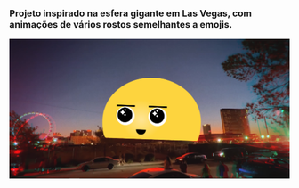 ### Projeto inspirado na esfera gigante em Las Vegas, com animações de vários rostos semelhantes a emojis.
![index_imagem](https://github.com/Samuelloliiveira/ball-las-vegas/blob/main/img/ball-las-vegas.png?raw=true)
